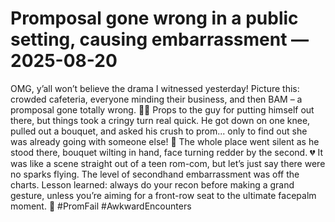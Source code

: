 # Promposal gone wrong in a public setting, causing embarrassment — 2025-08-20

OMG, y’all won’t believe the drama I witnessed yesterday! Picture this: crowded cafeteria, everyone minding their business, and then BAM – a promposal gone totally wrong. 🤦‍♀️ Props to the guy for putting himself out there, but things took a cringy turn real quick. He got down on one knee, pulled out a bouquet, and asked his crush to prom... only to find out she was already going with someone else! 👀 The whole place went silent as he stood there, bouquet wilting in hand, face turning redder by the second. 💔 It was like a scene straight out of a teen rom-com, but let’s just say there were no sparks flying. The level of secondhand embarrassment was off the charts. Lesson learned: always do your recon before making a grand gesture, unless you’re aiming for a front-row seat to the ultimate facepalm moment. 😬 #PromFail #AwkwardEncounters